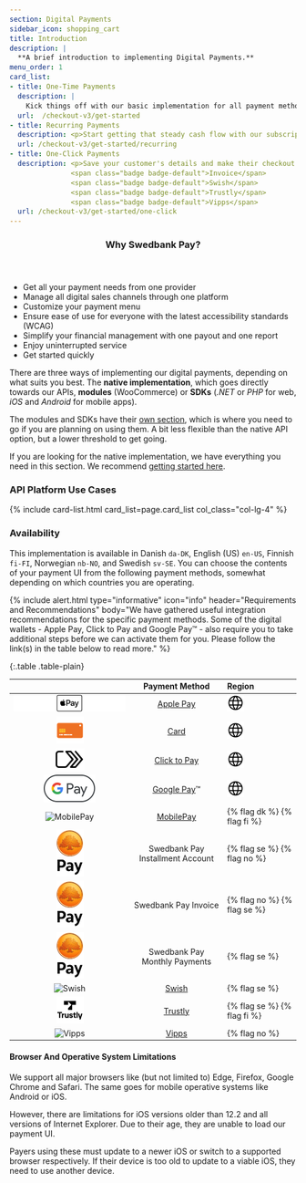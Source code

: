 ```yaml
---
section: Digital Payments
sidebar_icon: shopping_cart
title: Introduction
description: |
  **A brief introduction to implementing Digital Payments.**
menu_order: 1
card_list:
- title: One-Time Payments
  description: |
    Kick things off with our basic implementation for all payment methods.
  url:  /checkout-v3/get-started
- title: Recurring Payments
  description: <p>Start getting that steady cash flow with our subscription services.</p><span class="badge badge-default">Card</span>
  url: /checkout-v3/get-started/recurring
- title: One-Click Payments
  description: <p>Save your customer's details and make their checkout faster.</p><span class="badge badge-default">Card</span>
               <span class="badge badge-default">Invoice</span>
               <span class="badge badge-default">Swish</span>
               <span class="badge badge-default">Trustly</span>
               <span class="badge badge-default">Vipps</span>
  url: /checkout-v3/get-started/one-click
---
```


<section class="panel panel-brand">
 <header>
 <h3 class="panel-title">Why Swedbank Pay?</h3>
 <p class="panel-sub-title"></p>
 </header>
 <div class="panel-body pb-0">
 <ul>
 <li>Get all your payment needs from one provider</li>
 <li>Manage all digital sales channels through one platform</li>
 <li>Customize your payment menu</li>
 <li>Ensure ease of use for everyone with the latest accessibility standards (WCAG)</li>
 <li>Simplify your financial management with one payout and one report</li>
 <li>Enjoy uninterrupted service</li>
 <li>Get started quickly</li>
 </ul>
 </div>
</section>

There are three ways of implementing our digital payments, depending on what
suits you best. The **native implementation**, which goes directly towards our
APIs, **modules** (WooCommerce) or **SDKs** (*.NET* or *PHP* for web, *iOS* and
*Android* for mobile apps).

The modules and SDKs have their [own section][modules-sdks], which is where you
need to go if you are planning on using them. A bit less flexible than the
native API option, but a lower threshold to get going.

If you are looking for the native implementation, we have everything you need in
this section. We recommend [getting started here][get-started].

### API Platform Use Cases

{% include card-list.html card_list=page.card_list col_class="col-lg-4" %}

### Availability

This implementation is available in Danish `da-DK`, English (US) `en-US`,
Finnish `fi-FI`, Norwegian `nb-NO`, and Swedish `sv-SE`. You can choose the
contents of your payment UI from the following payment methods, somewhat
depending on which countries you are operating.

{% include alert.html type="informative" icon="info" header="Requirements and
Recommendations" body="We have gathered useful integration recommendations for
the specific payment methods. Some of the digital wallets - Apple Pay, Click to
Pay and Google Pay&trade; - also require you to take additional steps before we
can activate them for you. Please follow the link(s) in the table below to read
more." %}

{:.table .table-plain}

|        | Payment Method | Region                                    |
| :--------------------------: | :--------------: | :---------------------------------------- |
| ![Apple Pay][apple-pay-logo]     | [Apple Pay][apple-pay]           |  ![EarthIcon][earth-icon]    |
| ![Card][card-icon]               | [Card][card]                     |  ![EarthIcon][earth-icon]    |
| ![Click to Pay][c2p-logo]        | [Click to Pay][click-to-pay]     |  ![EarthIcon][earth-icon]    |
| ![Google Pay][google-pay-logo]   | [Google Pay][google-pay]&trade;  |  ![EarthIcon][earth-icon]    |
| ![MobilePay][mobilepay-logo]     | [MobilePay][mobilepay]           | {% flag dk %} {% flag fi %}  |
| ![Swedbank Pay][swp-logo]        | Swedbank Pay Installment Account | {% flag se %} {% flag no %}  |
| ![Swedbank Pay][swp-logo]        | Swedbank Pay Invoice             | {% flag no %} {% flag se %}  |
| ![Swedbank Pay][swp-logo]        | Swedbank Pay Monthly Payments    | {% flag se %}                |
| ![Swish][swish-logo]             | [Swish][swish]                   | {% flag se %}                |
| ![Trustly][trustly-logo]         | [Trustly][trustly]               | {% flag se %} {% flag fi %}  |
| ![Vipps][vipps-logo]             | [Vipps][vipps]                   | {% flag no %}                |

#### Browser And Operative System Limitations

We support all major browsers like (but not limited to) Edge, Firefox, Google
Chrome and Safari. The same goes for mobile operative systems like Android or
iOS.

However, there are limitations for iOS versions older than 12.2 and all versions
of Internet Explorer. Due to their age, they are unable to load our payment
UI.

Payers using these must update to a newer iOS or switch to a supported browser
respectively. If their device is too old to update to a viable iOS, they need to
use another device.

[apple-pay]: /checkout-v3/apple-pay-presentation
[apple-pay-logo]:/assets/img/applepay-logo.svg
[card]: /checkout-v3/card-presentation
[click-to-pay]: /checkout-v3/click-to-pay-presentation
[c2p-logo]:/assets/img/clicktopay-logo.svg
[card-icon]: /assets/img/new-card-icon.svg
[earth-icon]: /assets/img/globe-icon.png
[google-pay]: /checkout-v3/google-pay-presentation
[google-pay-logo]: /assets/img/googlepay-logo.svg
[mobilepay-logo]: /assets/img/icon-mobilepay-simple.svg
[mobilepay]: /checkout-v3/mobilepay-presentation
[vipps-logo]: /assets/img/icon-vipps-simple.svg
[swp-logo]: /assets/img/swedbank-pay-vertical-black.svg
[swish-logo]: /assets/img/icon-swish-simple.svg
[trustly-logo]: /assets/img/icon-trustly-new.svg
[trustly]: /checkout-v3/trustly-presentation
[get-started]: /checkout-v3/get-started/
[modules-sdks]: /checkout-v3/modules-sdks/
[vipps]: /checkout-v3/vipps-presentation
[swish]: /checkout-v3/swish-presentation
